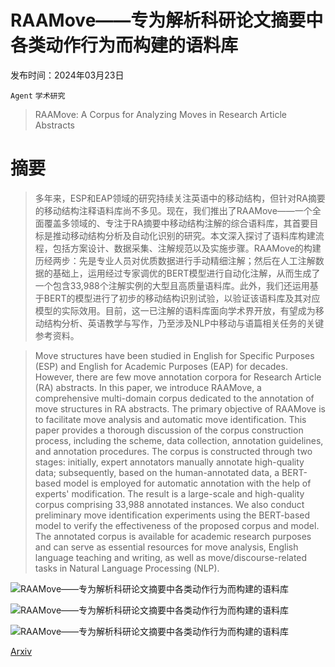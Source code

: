 # RAAMove——专为解析科研论文摘要中各类动作行为而构建的语料库

发布时间：2024年03月23日

`Agent` `学术研究`

> RAAMove: A Corpus for Analyzing Moves in Research Article Abstracts

# 摘要

> 多年来，ESP和EAP领域的研究持续关注英语中的移动结构，但针对RA摘要的移动结构注释语料库尚不多见。现在，我们推出了RAAMove——一个全面覆盖多领域的、专注于RA摘要中移动结构注解的综合语料库，其首要目标是推动移动结构分析及自动化识别的研究。本文深入探讨了语料库构建流程，包括方案设计、数据采集、注解规范以及实施步骤。RAAMove的构建历经两步：先是专业人员对优质数据进行手动精细注解；然后在人工注解数据的基础上，运用经过专家调优的BERT模型进行自动化注解，从而生成了一个包含33,988个注解实例的大型且高质量语料库。此外，我们还运用基于BERT的模型进行了初步的移动结构识别试验，以验证该语料库及其对应模型的实际效用。目前，这一已注解的语料库面向学术界开放，有望成为移动结构分析、英语教学与写作，乃至涉及NLP中移动与语篇相关任务的关键参考资料。

> Move structures have been studied in English for Specific Purposes (ESP) and English for Academic Purposes (EAP) for decades. However, there are few move annotation corpora for Research Article (RA) abstracts. In this paper, we introduce RAAMove, a comprehensive multi-domain corpus dedicated to the annotation of move structures in RA abstracts. The primary objective of RAAMove is to facilitate move analysis and automatic move identification. This paper provides a thorough discussion of the corpus construction process, including the scheme, data collection, annotation guidelines, and annotation procedures. The corpus is constructed through two stages: initially, expert annotators manually annotate high-quality data; subsequently, based on the human-annotated data, a BERT-based model is employed for automatic annotation with the help of experts' modification. The result is a large-scale and high-quality corpus comprising 33,988 annotated instances. We also conduct preliminary move identification experiments using the BERT-based model to verify the effectiveness of the proposed corpus and model. The annotated corpus is available for academic research purposes and can serve as essential resources for move analysis, English language teaching and writing, as well as move/discourse-related tasks in Natural Language Processing (NLP).

![RAAMove——专为解析科研论文摘要中各类动作行为而构建的语料库](../../../paper_images/2403.15872/screenshot.png)

![RAAMove——专为解析科研论文摘要中各类动作行为而构建的语料库](../../../paper_images/2403.15872/sa_Example.png)

![RAAMove——专为解析科研论文摘要中各类动作行为而构建的语料库](../../../paper_images/2403.15872/Chatgpt.png)

[Arxiv](https://arxiv.org/abs/2403.15872)